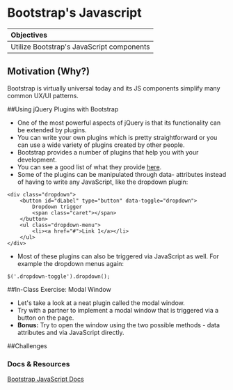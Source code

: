 # Bootstrap's Javascript

| Objectives |
| :--- |
| Utilize Bootstrap's JavaScript components |

## Motivation (Why?)

Bootstrap is virtually universal today and its JS components simplify many common UX/UI patterns.

##Using jQuery Plugins with Bootstrap
- One of the most powerful aspects of jQuery is that its functionality can be extended by plugins.
- You can write your own plugins which is pretty straightforward or you can use a wide variety of plugins created by other people.
- Bootstrap provides a number of plugins that help you with your development.
- You can see a good list of what they provide [here](http://getbootstrap.com/javascript/).
- Some of the plugins can be manipulated through data- attributes instead of having to write any JavaScript, like the dropdown plugin:

```
<div class="dropdown">
	<button id="dLabel" type="button" data-toggle="dropdown">
		Dropdown trigger
		<span class="caret"></span>
	</button>
	<ul class="dropdown-menu">
		<li><a href="#">Link 1</a></li>
	</ul>
</div>
```

- Most of these plugins can also be triggered via JavaScript as well. For example the dropdown menus again:

```
$('.dropdown-toggle').dropdown();
```

##In-Class Exercise: Modal Window
- Let's take a look at a neat plugin called the modal window.
- Try with a partner to implement a modal window that is triggered via a button on the page.
- **Bonus:** Try to open the window using the two possible methods - data attributes and via JavaScript directly.

##Challenges

### Docs & Resources

[Bootstrap JavaScript Docs](http://getbootstrap.com/javascript/)

